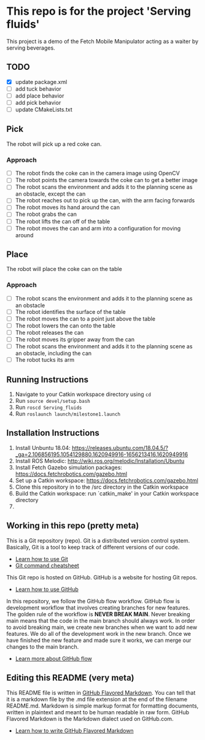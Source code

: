 # This repo is for the project 'Serving fluids'
This project is a demo of the Fetch Mobile Manipulator acting as a waiter by serving beverages.

## TODO

- [x] update package.xml
- [ ] add tuck behavior
- [ ] add place behavior
- [ ] add pick behavior
- [ ] update CMakeLists.txt

## Pick
The robot will pick up a red coke can.
### Approach
- [ ] The robot finds the coke can in the camera image using OpenCV
- [ ] The robot points the camera towards the coke can to get a better image
- [ ] The robot scans the environment and adds it to the planning scene as an obstacle, except the can
- [ ] The robot reaches out to pick up the can, with the arm facing forwards
- [ ] The robot moves its hand around the can
- [ ] The robot grabs the can
- [ ] The robot lifts the can off of the table
- [ ] The robot moves the can and arm into a configuration for moving around

## Place
The robot will place the coke can on the table
### Approach
- [ ] The robot scans the environment and adds it to the planning scene as an obstacle
- [ ] The robot identifies the surface of the table
- [ ] The robot moves the can to a point just above the table
- [ ] The robot lowers the can onto the table
- [ ] The robot releases the can
- [ ] The robot moves its gripper away from the can
- [ ] The robot scans the environment and adds it to the planning scene as an obstacle, including the can
- [ ] The robot tucks its arm

## Running Instructions
1. Navigate to your Catkin workspace directory using `cd`
2. Run `source devel/setup.bash`
3. Run `roscd Serving_fluids`
4. Run `roslaunch launch/milestone1.launch`

## Installation Instructions
1. Install Unbuntu 18.04: https://releases.ubuntu.com/18.04.5/?_ga=2.106856195.1054129880.1620949916-1656213416.1620949916
2. Install ROS Melodic: http://wiki.ros.org/melodic/Installation/Ubuntu
3. Install Fetch Gazebo simulation packages: https://docs.fetchrobotics.com/gazebo.html
4. Set up a Catkin workspace: https://docs.fetchrobotics.com/gazebo.html
5. Clone this repository in to the /src directory in the Catkin workspace
6. Build the Catkin workspace: run `catkin_make' in your Catkin workspace directory
7. 

## Working in this repo (pretty meta)

This is a Git repository (repo). Git is a distributed version control system. Basically, Git is a tool to keep track of different versions of our code.
* [Learn how to use Git](https://guides.github.com/introduction/git-handbook/)
* [Git command cheatsheet](https://training.github.com/downloads/github-git-cheat-sheet/)

This Git repo is hosted on GitHub. GitHub is a website for hosting Git repos.
* [Learn how to use GitHub](https://guides.github.com/introduction/git-handbook/)

In this repository, we follow the GitHub flow workflow. GitHub flow is development workflow that involves creating branches for new features. The golden rule of the workflow is **NEVER BREAK MAIN**. Never breaking main means that the code in the main branch should always work. In order to avoid breaking main, we create new branches when we want to add new features. We do all of the development work in the new branch. Once we have finished the new feature and made sure it works, we can merge our changes to the main branch.
* [Learn more about GitHub flow](https://guides.github.com/introduction/flow/)

## Editing this README (very meta)
This README file is written in [GitHub Flavored Markdown](https://github.github.com/gfm/). You can tell that it is a markdown file by the .md file extension at the end of the filename README.md. Markdown is simple markup format for formatting documents, written in plaintext and meant to be human readable in raw form. GitHub Flavored Markdown is the Markdown dialect used on GitHub.com.
* [Learn how to write GitHub Flavored Markdown](https://guides.github.com/features/mastering-markdown/)

